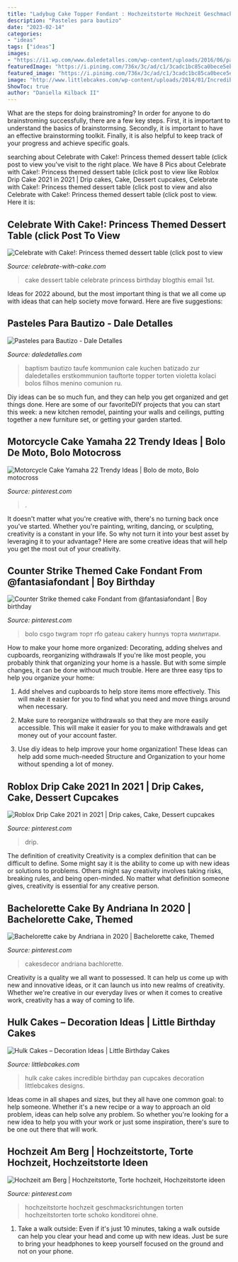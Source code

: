```yaml
---
title: "Ladybug Cake Topper Fondant : Hochzeitstorte Hochzeit Geschmacksrichtungen Torten Hochzeitstorten Torte Schoko Konditorei Ohne"
description: "Pasteles para bautizo"
date: "2023-02-14"
categories:
- "ideas"
tags: ["ideas"]
images:
- "https://i1.wp.com/www.daledetalles.com/wp-content/uploads/2016/06/pastel-para-bautizo1.jpg"
featuredImage: "https://i.pinimg.com/736x/3c/ad/c1/3cadc1bc85ca0bece5eb2af7725dec4e.jpg"
featured_image: "https://i.pinimg.com/736x/3c/ad/c1/3cadc1bc85ca0bece5eb2af7725dec4e.jpg"
image: "http://www.littlebcakes.com/wp-content/uploads/2014/01/Incredible-Hulk-Cake-Pan.jpg"
ShowToc: true
author: "Daniella Kilback II"
---
```



What are the steps for doing brainstroming?
In order for anyone to do brainstroming successfully, there are a few key steps. First, it is important to understand the basics of brainstormsing. Secondly, it is important to have an effective brainstorming toolkit. Finally, it is also helpful to keep track of your progress and achieve specific goals.

	

		
searching about Celebrate with Cake!: Princess themed dessert table (click post to view you've visit to the right place. We have 8 Pics about Celebrate with Cake!: Princess themed dessert table (click post to view like Roblox Drip Cake 2021 in 2021 | Drip cakes, Cake, Dessert cupcakes, Celebrate with Cake!: Princess themed dessert table (click post to view and also Celebrate with Cake!: Princess themed dessert table (click post to view. Here it is:
		
    
## Celebrate With Cake!: Princess Themed Dessert Table (click Post To View

<img loading=lazy src="http://2.bp.blogspot.com/-cWn2jaKLZ9Q/VIwzQKUh5XI/AAAAAAAAUA8/odznWBpkrpI/s1600/IMG_0220_new.jpg" onerror="this.onerror=null;this.src='https://tse4.mm.bing.net/th?id=OIP.wG-X3le-5ihk6M3NW9w57wHaLH&amp;pid=15.1';" alt="Celebrate with Cake!: Princess themed dessert table (click post to view">

_Source: celebrate-with-cake.com_

>cake dessert table celebrate princess birthday blogthis email 1st. 

	

Ideas for 2022 abound, but the most important thing is that we all come up with ideas that can help society move forward. Here are five suggestions: 

    
## Pasteles Para Bautizo - Dale Detalles

<img loading=lazy src="https://i1.wp.com/www.daledetalles.com/wp-content/uploads/2016/06/pastel-para-bautizo1.jpg" onerror="this.onerror=null;this.src='https://tse1.mm.bing.net/th?id=OIP.QJvV26lxeYuSaOedJn9FkgHaLH&amp;pid=15.1';" alt="Pasteles para Bautizo - Dale Detalles">

_Source: daledetalles.com_

>baptism bautizo taufe kommunion cale kuchen batizado zur daledetalles erstkommunion tauftorte topper torten violetta kolaci bolos filhos menino comunion ru. 

	

Diy ideas can be so much fun, and they can help you get organized and get things done. Here are some of our favoriteDIY projects that you can start this week: a new kitchen remodel, painting your walls and ceilings, putting together a new furniture set, or getting your garden started.

    
## Motorcycle Cake Yamaha 22 Trendy Ideas | Bolo De Moto, Bolo Motocross

<img loading=lazy src="https://i.pinimg.com/736x/23/6a/16/236a16e1dc47fc630a903b5e0e175336.jpg" onerror="this.onerror=null;this.src='https://tse2.mm.bing.net/th?id=OIP.uC7yti1k_af6dI3Q3PucIgAAAA&amp;pid=15.1';" alt="Motorcycle Cake Yamaha 22 Trendy Ideas | Bolo de moto, Bolo motocross">

_Source: pinterest.com_

>. 

	

It doesn't matter what you're creative with, there's no turning back once you've started. Whether you're painting, writing, dancing, or sculpting, creativity is a constant in your life. So why not turn it into your best asset by leveraging it to your advantage? Here are some creative ideas that will help you get the most out of your creativity.

    
## Counter Strike Themed Cake Fondant From @fantasiafondant | Boy Birthday

<img loading=lazy src="https://i.pinimg.com/736x/16/eb/4f/16eb4f42dc0494d7c739c724a67d3544.jpg" onerror="this.onerror=null;this.src='https://tse3.mm.bing.net/th?id=OIP.2LygvjUMIuLxY6NQNf753AHaJP&amp;pid=15.1';" alt="Counter Strike themed cake Fondant from @fantasiafondant | Boy birthday">

_Source: pinterest.com_

>bolo csgo twgram торт rfo gateau cakery hunnys торта милитари. 

	

How to make your home more organized: Decorating, adding shelves and cupboards, reorganizing withdrawals
If you're like most people, you probably think that organizing your home is a hassle. But with some simple changes, it can be done without much trouble. Here are three easy tips to help you organize your home: 
1) Add shelves and cupboards to help store items more effectively. This will make it easier for you to find what you need and move things around when necessary.

2) Make sure to reorganize withdrawals so that they are more easily accessible. This will make it easier for you to make withdrawals and get money out of your account faster.

3) Use diy ideas to help improve your home organization! These Ideas can help add some much-needed Structure and Organization to your home without spending a lot of money.

    
## Roblox Drip Cake 2021 In 2021 | Drip Cakes, Cake, Dessert Cupcakes

<img loading=lazy src="https://i.pinimg.com/736x/db/4e/34/db4e3490f821ad057e686c73ca14660e.jpg" onerror="this.onerror=null;this.src='https://tse2.mm.bing.net/th?id=OIP._jnvLMrfJN8hoLW_zN8uWgHaLH&amp;pid=15.1';" alt="Roblox Drip Cake 2021 in 2021 | Drip cakes, Cake, Dessert cupcakes">

_Source: pinterest.com_

>drip. 

	

The definition of creativity
Creativity is a complex definition that can be difficult to define. Some might say it is the ability to come up with new ideas or solutions to problems. Others might say creativity involves taking risks, breaking rules, and being open-minded. No matter what definition someone gives, creativity is essential for any creative person.

    
## Bachelorette Cake By Andriana In 2020 | Bachelorette Cake, Themed

<img loading=lazy src="https://i.pinimg.com/736x/3c/ad/c1/3cadc1bc85ca0bece5eb2af7725dec4e.jpg" onerror="this.onerror=null;this.src='https://tse3.mm.bing.net/th?id=OIP.71TGKZ8XOKX-CwSnzSAw6AHaJ3&amp;pid=15.1';" alt="Bachelorette cake by Andriana in 2020 | Bachelorette cake, Themed">

_Source: pinterest.com_

>cakesdecor andriana bachlorette. 

	

Creativity is a quality we all want to possessed. It can help us come up with new and innovative ideas, or it can launch us into new realms of creativity. Whether we're creative in our everyday lives or when it comes to creative work, creativity has a way of coming to life.

    
## Hulk Cakes – Decoration Ideas | Little Birthday Cakes

<img loading=lazy src="http://www.littlebcakes.com/wp-content/uploads/2014/01/Incredible-Hulk-Cake-Pan.jpg" onerror="this.onerror=null;this.src='https://tse2.mm.bing.net/th?id=OIP.GWvASarsAEoiCNu2ogTw8gHaLN&amp;pid=15.1';" alt="Hulk Cakes – Decoration Ideas | Little Birthday Cakes">

_Source: littlebcakes.com_

>hulk cake cakes incredible birthday pan cupcakes decoration littlebcakes designs. 

	

Ideas come in all shapes and sizes, but they all have one common goal: to help someone. Whether it's a new recipe or a way to approach an old problem, ideas can help solve any problem. So whether you're looking for a new idea to help you with your work or just some inspiration, there's sure to be one out there that will work.

    
## Hochzeit Am Berg | Hochzeitstorte, Torte Hochzeit, Hochzeitstorte Ideen

<img loading=lazy src="https://i.pinimg.com/736x/53/49/1b/53491b297f45d84adfd6dec7be2766fa.jpg" onerror="this.onerror=null;this.src='https://tse1.mm.bing.net/th?id=OIP.OiSUyJJ0SK4XKhhYFF-RBQHaLH&amp;pid=15.1';" alt="Hochzeit am Berg | Hochzeitstorte, Torte hochzeit, Hochzeitstorte ideen">

_Source: pinterest.com_

>hochzeitstorte hochzeit geschmacksrichtungen torten hochzeitstorten torte schoko konditorei ohne. 

	

1. Take a walk outside: Even if it's just 10 minutes, taking a walk outside can help you clear your head and come up with new ideas. Just be sure to bring your headphones to keep yourself focused on the ground and not on your phone.

